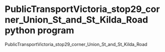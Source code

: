 # PublicTransportVictoria_stop29_corner_Union_St_and_St_Kilda_Road python program
PublicTransportVictoria_stop29_corner_Union_St_and_St_Kilda_Road
